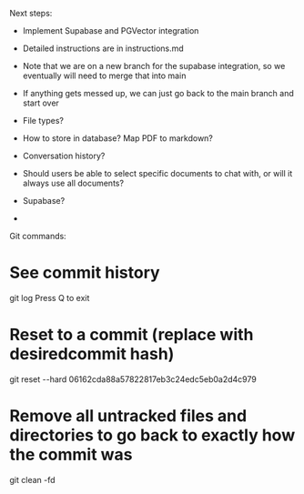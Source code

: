 Next steps:
- Implement Supabase and PGVector integration
- Detailed instructions are in instructions.md
- Note that we are on a new branch for the supabase integration, so we eventually will need to merge that into main
- If anything gets messed up, we can just go back to the main branch and start over

- File types?
- How to store in database? Map PDF to markdown?
- Conversation history?
- Should users be able to select specific documents to chat with, or will it always use all documents?
- Supabase?
- 



Git commands:

# See commit history
git log
Press Q to exit

# Reset to a commit (replace with desiredcommit hash)
git reset --hard 06162cda88a57822817eb3c24edc5eb0a2d4c979

# Remove all untracked files and directories to go back to exactly how the commit was
git clean -fd